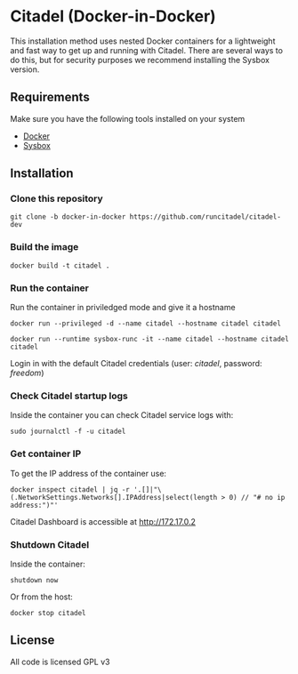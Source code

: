 # Citadel (Docker-in-Docker)

This installation method uses nested Docker containers for a lightweight and fast way to get up and running with Citadel.
There are several ways to do this, but for security purposes we recommend installing the Sysbox version.

## Requirements

Make sure you have the following tools installed on your system 

- [Docker](https://docs.docker.com/get-docker/)
- [Sysbox](https://github.com/nestybox/sysbox/blob/master/docs/user-guide/install-package.md)

## Installation

### Clone this repository

```
git clone -b docker-in-docker https://github.com/runcitadel/citadel-dev
```

### Build the image

```
docker build -t citadel .
```

### Run the container

Run the container in priviledged mode and give it a hostname

```
docker run --privileged -d --name citadel --hostname citadel citadel
```

```
docker run --runtime sysbox-runc -it --name citadel --hostname citadel citadel
```

Login in with the default Citadel credentials (user: *citadel*, password: *freedom*)

### Check Citadel startup logs

Inside the container you can check Citadel service logs with:

```
sudo journalctl -f -u citadel
```

### Get container IP

To get the IP address of the container use:

```
docker inspect citadel | jq -r '.[]|"\(.NetworkSettings.Networks[].IPAddress|select(length > 0) // "# no ip address:")"'
```

Citadel Dashboard is accessible at http://172.17.0.2

### Shutdown Citadel

Inside the container:

```
shutdown now
```

Or from the host: 

```
docker stop citadel
```

## License

All code is licensed GPL v3
